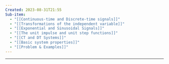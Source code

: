 ```yaml
---
Created: 2023-08-31T21:55
Sub-item:
  - "[[Continuous-time and Discrete-time signals]]"
  - "[[Transformations of the independent variable]]"
  - "[[Exponential and Sinusoidal Signals]]"
  - "[[The unit impulse and unit step functions]]"
  - "[[CT and DT Systems]]"
  - "[[Basic system properties]]"
  - "[[Problem & Examples]]"
---
```

---